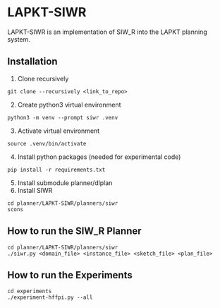 # LAPKT-SIWR

LAPKT-SIWR is an implementation of SIW_R into the LAPKT planning system.

## Installation
1. Clone recursively
```console
git clone --recursively <link_to_repo>
```
2. Create python3 virtual environment
```console
python3 -m venv --prompt siwr .venv
```
3. Activate virtual environment
```console
source .venv/bin/activate
```
4. Install python packages (needed for experimental code)
```console
pip install -r requirements.txt
```
5. Install submodule planner/dlplan
6. Install SIWR
```console
cd planner/LAPKT-SIWR/planners/siwr
scons
```

## How to run the SIW_R Planner
```console
cd planner/LAPKT-SIWR/planners/siwr
./siwr.py <domain_file> <instance_file> <sketch_file> <plan_file>
```

## How to run the Experiments

```console
cd experiments
./experiment-hffpi.py --all
```
